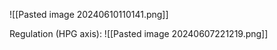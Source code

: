 
![[Pasted image 20240610110141.png]]



Regulation (HPG axis):
![[Pasted image 20240607221219.png]]